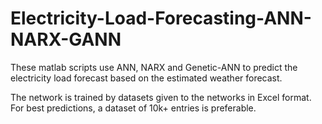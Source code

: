 # Electricity-Load-Forecasting-ANN-NARX-GANN
These matlab scripts use ANN, NARX and Genetic-ANN to predict the electricity load forecast based on the estimated weather forecast.

The network is trained by datasets given to the networks in Excel format. For best predictions, a dataset of 10k+ entries is preferable.
